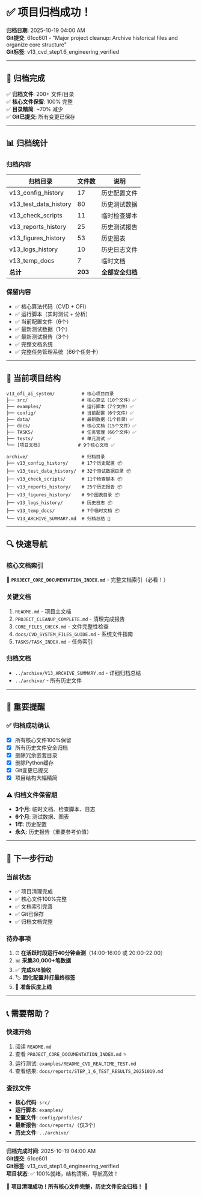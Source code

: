 # ✅ 项目归档成功！

**归档日期**: 2025-10-19 04:00 AM  
**Git提交**: 61cc601 - "Major project cleanup: Archive historical files and organize core structure"  
**Git标签**: v13_cvd_step1.6_engineering_verified

---

## 🎉 归档完成

✅ **归档文件**: 200+ 文件/目录  
✅ **核心文件保留**: 100% 完整  
✅ **目录精简**: ~70% 减少  
✅ **Git已提交**: 所有变更已保存

---

## 📊 归档统计

### 归档内容
| 归档目录 | 文件数 | 说明 |
|---------|--------|------|
| v13_config_history | 17 | 历史配置文件 |
| v13_test_data_history | 80 | 历史测试数据 |
| v13_check_scripts | 11 | 临时检查脚本 |
| v13_reports_history | 25 | 历史测试报告 |
| v13_figures_history | 53 | 历史图表 |
| v13_logs_history | 10 | 历史日志文件 |
| v13_temp_docs | 7 | 临时文档 |
| **总计** | **203** | **全部安全归档** |

### 保留内容
- ✅ 核心算法代码（CVD + OFI）
- ✅ 运行脚本（实时测试 + 分析）
- ✅ 当前配置文件（6个）
- ✅ 最新测试数据（1个）
- ✅ 最新测试报告（3个）
- ✅ 完整文档系统
- ✅ 完整任务管理系统（66个任务卡）

---

## 📁 当前项目结构

```
v13_ofi_ai_system/          # 核心项目目录
├── src/                    # 核心算法（10个文件）✅
├── examples/               # 运行脚本（7个文件）✅
├── config/                 # 当前配置（6个文件）✅
├── data/                   # 最新数据（1个目录）✅
├── docs/                   # 核心文档（15个文件）✅
├── TASKS/                  # 任务管理（66个文件）✅
├── tests/                  # 单元测试 ✅
└── [项目文档]              # 9个核心文档 ✅

archive/                    # 归档目录
├── v13_config_history/     # 17个历史配置 📦
├── v13_test_data_history/  # 32个测试数据目录 📦
├── v13_check_scripts/      # 11个检查脚本 📦
├── v13_reports_history/    # 25个历史报告 📦
├── v13_figures_history/    # 9个图表目录 📦
├── v13_logs_history/       # 历史日志 📦
├── v13_temp_docs/          # 7个临时文档 📦
└── V13_ARCHIVE_SUMMARY.md  # 归档总结 📄
```

---

## 🔍 快速导航

### 核心文档索引
📄 **`PROJECT_CORE_DOCUMENTATION_INDEX.md`** - 完整文档索引（必看！）

### 关键文档
1. `README.md` - 项目主文档
2. `PROJECT_CLEANUP_COMPLETE.md` - 清理完成报告
3. `CORE_FILES_CHECK.md` - 文件完整性检查
4. `docs/CVD_SYSTEM_FILES_GUIDE.md` - 系统文件指南
5. `TASKS/TASK_INDEX.md` - 任务索引

### 归档文档
- `../archive/V13_ARCHIVE_SUMMARY.md` - 详细归档总结
- `../archive/` - 所有历史文件

---

## 📌 重要提醒

### ✅ 归档成功确认
- [x] 所有核心文件100%保留
- [x] 所有历史文件安全归档
- [x] 删除冗余嵌套目录
- [x] 删除Python缓存
- [x] Git变更已提交
- [x] 项目结构大幅精简

### ⚠️ 归档文件保留期
- **3个月**: 临时文档、检查脚本、日志
- **6个月**: 测试数据、图表
- **1年**: 历史配置
- **永久**: 历史报告（重要参考价值）

---

## 🚀 下一步行动

### 当前状态
- ✅ 项目清理完成
- ✅ 核心文件100%完整
- ✅ 文档索引完善
- ✅ Git已保存
- ✅ 归档文档完整

### 待办事项
1. ⏰ **在活跃时段运行40分钟金测**（14:00-16:00 或 20:00-22:00）
2. 📊 **采集30,000+笔数据**
3. ✅ **完成8/8验收**
4. 🏷️ **固化配置并打最终标签**
5. 🚀 **准备灰度上线**

---

## 📞 需要帮助？

### 快速开始
1. 阅读 `README.md`
2. 查看 `PROJECT_CORE_DOCUMENTATION_INDEX.md` ⭐
3. 运行测试: `examples/README_CVD_REALTIME_TEST.md`
4. 查看结果: `docs/reports/STEP_1_6_TEST_RESULTS_20251019.md`

### 查找文件
- **核心代码**: `src/`
- **运行脚本**: `examples/`
- **配置文件**: `config/profiles/`
- **最新报告**: `docs/reports/`（仅3个）
- **历史文件**: `../archive/`

---

**归档完成时间**: 2025-10-19 04:00 AM  
**Git提交**: 61cc601  
**Git标签**: v13_cvd_step1.6_engineering_verified  
**项目状态**: ✅ 100%就绪，结构清晰，导航高效！

🎊 **项目清理成功！所有核心文件完整，历史文件安全归档！** 🎊

